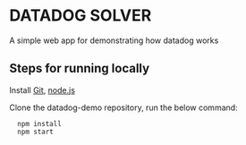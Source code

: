 # DATADOG SOLVER
A simple web app for demonstrating how datadog works

##	Steps for running locally
Install [Git](http://git-scm.com), [node.js](http://nodejs.org)

Clone the datadog-demo repository, run the below command:

      npm install
      npm start